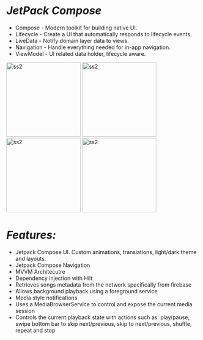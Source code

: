 # *JetPack Compose*
* Compose - Modern toolkit for building native UI.
* Lifecycle - Create a UI that automatically responds to lifecycle events.
* LiveData - Notify domain layer data to views.
* Navigation - Handle everything needed for in-app navigation.
* ViewModel - UI related data holder, lifecycle aware.

<img width="194" alt="ss2" src="https://github.com/Azamali010/Music_App_UI_Compose/assets/117804536/766bb96f-a3ce-422e-a465-0538f52ebb11">
<img width="194" alt="ss2" src="https://github.com/Azamali010/Music_App_UI_Compose/assets/117804536/cfcbdaf5-e820-4e6b-8730-377bb6f5ff6a">
<img width="194" alt="ss2" src="https://github.com/Azamali010/Music_App_UI_Compose/assets/117804536/b8077445-2805-48cd-a99c-f714ebfb67c7">
<img width="194" alt="ss2" src="https://github.com/Azamali010/Music_App_UI_Compose/assets/117804536/7e07cec0-725d-4786-8b7c-b421f61e2ae1">

# *Features:*
* Jetpack Compose UI. Custom animations, transiations, light/dark theme and layouts.
* Jetpack Compose Navigation
* MVVM Architecutre
* Dependency injection with Hilt
* Retrieves songs metadata from the network specifically from firebase
* Allows background playback using a foreground service
* Media style notifications
* Uses a MediaBrowserService to control and expose the current media session
* Controls the current playback state with actions such as: play/pause, swipe bottom bar to skip next/previous, skip to next/previous, shuffle, repeat and stop
